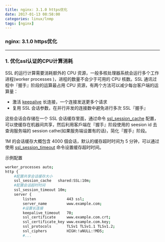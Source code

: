 ```yaml
---
title: nginx: 3.1.0 https优化
date: 2017-01-13 08:58:00
categories: linux/lnmp
tags: [nginx]
---
```

### nginx: 3.1.0 https优化

---

### 1. 优化ssl认证的CPU计算消耗
SSL 的运行计算需要消耗额外的 CPU 资源，一般多核处理器系统会运行多个工作进程(worker processes )，进程的数量不会少于可用的 CPU 核数。SSL 通讯过程中『握手』阶段的运算最占用 CPU 资源，有两个方法可以减少每台客户端的运算量：

- 激活 [keepalive](http://nginx.org/en/docs/http/ngx_http_core_module.html#keepalive_timeout) 长连接，一个连接发送更多个请求
- 复用 SSL 会话参数，在并行并发的连接数中避免进行多次 SSL『握手』

这些会话会存储在一个 SSL 会话缓存里面，通过命令 [ssl_session_cache](https://nginx.org/en/docs/http/ngx_http_ssl_module.html#ssl_session_cache) 配置，可以使缓存在机器间共享，然后利用客戶端在『握手』阶段使用的 seesion id 去查询服务端的 session cathe(如果服务端设置有的话)，简化『握手』阶段。

1M 的会话缓存大概包含 4000 個会话，默认的缓存超时时间为 5 分钟，可以通过使用 [ssl_session_timeout](https://nginx.org/en/docs/http/ngx_http_ssl_module.html#ssl_session_timeout) 命令设置缓存超时时间。

示例配置
``` bash
worker_processes auto;
http {
    #配置共享会话缓存大小
    ssl_session_cache   shared:SSL:10m;
    #配置会话超时时间
    ssl_session_timeout 10m;
    server {
        listen              443 ssl;
        server_name         www.example.com;
        #设置长连接
        keepalive_timeout   70;
        ssl_certificate     www.example.com.crt;
        ssl_certificate_key www.example.com.key;
        ssl_protocols       TLSv1 TLSv1.1 TLSv1.2;
        ssl_ciphers         HIGH:!aNULL:!MD5;
        #...
```
